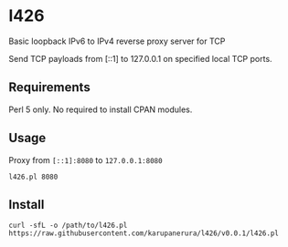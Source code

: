 # l426

Basic loopback IPv6 to IPv4 reverse proxy server for TCP

Send TCP payloads from [::1] to 127.0.0.1 on specified local TCP ports.

## Requirements

Perl 5 only.
No required to install CPAN modules.

## Usage

Proxy from `[::1]:8080` to `127.0.0.1:8080`

```
l426.pl 8080
```

## Install

```
curl -sfL -o /path/to/l426.pl https://raw.githubusercontent.com/karupanerura/l426/v0.0.1/l426.pl
```
